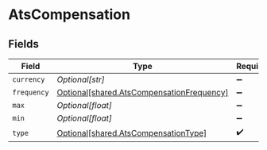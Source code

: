 # AtsCompensation


## Fields

| Field                                                                                            | Type                                                                                             | Required                                                                                         | Description                                                                                      |
| ------------------------------------------------------------------------------------------------ | ------------------------------------------------------------------------------------------------ | ------------------------------------------------------------------------------------------------ | ------------------------------------------------------------------------------------------------ |
| `currency`                                                                                       | *Optional[str]*                                                                                  | :heavy_minus_sign:                                                                               | N/A                                                                                              |
| `frequency`                                                                                      | [Optional[shared.AtsCompensationFrequency]](undefined/models/shared/atscompensationfrequency.md) | :heavy_minus_sign:                                                                               | N/A                                                                                              |
| `max`                                                                                            | *Optional[float]*                                                                                | :heavy_minus_sign:                                                                               | N/A                                                                                              |
| `min`                                                                                            | *Optional[float]*                                                                                | :heavy_minus_sign:                                                                               | N/A                                                                                              |
| `type`                                                                                           | [Optional[shared.AtsCompensationType]](undefined/models/shared/atscompensationtype.md)           | :heavy_check_mark:                                                                               | N/A                                                                                              |